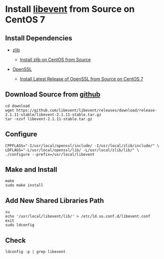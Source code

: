 # Install [libevent](http://libevent.org/) from Source on CentOS 7

## Install Dependencies
* [zlib](https://www.zlib.net/)
   * [Install zlib on CentOS from Source](https://github.com/northbright/Notes/blob/master/zlib/install-zlib-on-centos-from-source.md)

* [OpenSSL](https://www.openssl.org/)
  * [Install Latest Release of OpenSSL from Source on CentOS 7](https://github.com/northbright/Notes/blob/master/openssl/install-latest-openssl-from-source-on-centos-7.md)

## Download Source from [github](https://github.com/libevent/libevent/releases)

```
cd download
wget https://github.com/libevent/libevent/releases/download/release-2.1.11-stable/libevent-2.1.11-stable.tar.gz
tar -xzvf libevent-2.1.11-stable.tar.gz
```

## Configure

```
CPPFLAGS="-I/usr/local/openssl/include/ -I/usr/local/zlib/include/" \
LDFLAGS="-L/usr/local/openssl/lib/ -L/usr/local/zlib/lib/" \
./configure --prefix=/usr/local/libevent
```

## Make and Install
```
make
sudo make install
``` 

## Add New Shared Libraries Path
```
su
echo '/usr/local/libevent/lib/' > /etc/ld.so.conf.d/libevent.conf
exit
sudo ldconfig
```
        
## Check
```
ldconfig -p | grep libevent
```

